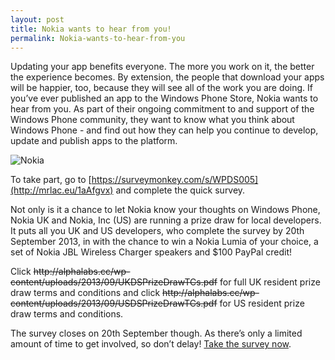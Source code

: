```yaml
---
layout: post
title: Nokia wants to hear from you!
permalink: Nokia-wants-to-hear-from-you
---
```


Updating your app benefits everyone. The more you work on it, the better the experience becomes. By extension, the people that download your apps will be happier, too, because they will see all of the work you are doing. If you’ve ever published an app to the Windows Phone Store, Nokia wants to hear from you. As part of their ongoing commitment to and support of the Windows Phone community, they want to know what you think about Windows Phone - and find out how they can help you continue to develop, update and publish apps to the platform.

![Nokia](https://mrlacey.github.io/winappsldn/images/nokia-logo-6401-300x93.jpg)

To take part, go to [https://surveymonkey.com/s/WPDS005](http://mrlac.eu/1aAfgvx) and complete the quick survey.

Not only is it a chance to let Nokia know your thoughts on Windows Phone, Nokia UK and Nokia, Inc (US) are running a prize draw for local developers. It puts all you UK and US developers, who complete the survey by 20th September 2013, in with the chance to win a Nokia Lumia of your choice, a set of Nokia JBL Wireless Charger speakers and $100 PayPal credit!

Click ~~http&#58;&#47;&#47;alphalabs.cc/wp-content/uploads/2013/09/UKDSPrizeDrawTCs.pdf~~ for full UK resident prize draw terms and conditions and click ~~http&#58;&#47;&#47;alphalabs.cc/wp-content/uploads/2013/09/USDSPrizeDrawTCs.pdf~~ for US resident prize draw terms and conditions.

The survey closes on 20th September though. As there’s only a limited amount of time to get involved, so don’t delay! [Take the survey now](http://mrlac.eu/1aAfgvx).
